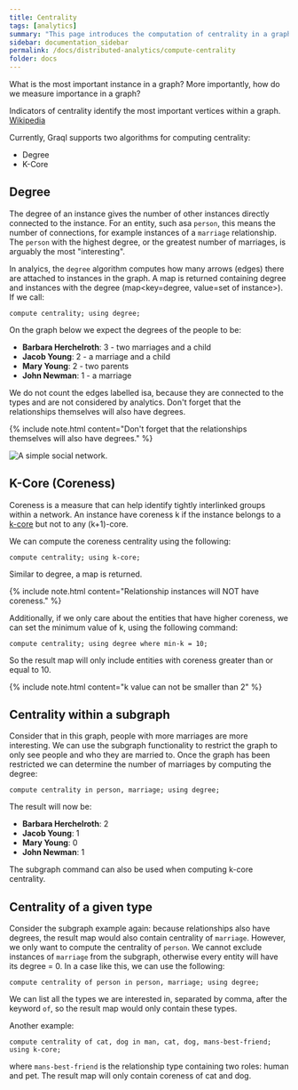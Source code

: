 ```yaml
---
title: Centrality
tags: [analytics]
summary: "This page introduces the computation of centrality in a graph."
sidebar: documentation_sidebar
permalink: /docs/distributed-analytics/compute-centrality
folder: docs
---
```


What is the most important instance in a graph? 
More importantly, how do we measure importance in a graph?

Indicators of centrality identify the most important vertices within a graph. 
[Wikipedia](https://en.wikipedia.org/wiki/Centrality)

Currently, Graql supports two algorithms for computing centrality: 
- Degree 
- K-Core

## Degree

The degree of an instance gives the number of other instances directly connected to the instance. 
For an entity, such asa `person`, this means the number of connections, 
for example instances of a `marriage` relationship.
The `person` with the highest degree, or the greatest number of marriages, is arguably the most "interesting".

In analyics, the `degree` algorithm computes how many arrows (edges) there are attached to instances in the graph. 
A map is returned containing degree and instances with the degree (map<key=degree, value=set of instance>). If we call:

```graql
compute centrality; using degree;
```

On the graph below we expect the degrees of the people to be:

* **Barbara Herchelroth**: 3 - two marriages and a child
* **Jacob Young**: 2 - a marriage and a child
* **Mary Young**: 2 - two parents
* **John Newman**: 1 - a marriage

We do not count the edges labelled isa, because they are connected to the types and are not considered by analytics.
Don't forget that the relationships themselves will also have degrees.

{% include note.html content="Don't forget that the relationships themselves will also have degrees." %}

![A simple social network.](/images/analytics_degree_full.png)

## K-Core (Coreness)

Coreness is a measure that can help identify tightly interlinked groups within a network.
An instance have coreness k if the instance belongs to a 
[k-core](https://en.wikipedia.org/wiki/Degeneracy_(graph_theory)#k-Cores) but not to any
(k+1)-core.

We can compute the coreness centrality using the following:

```graql
compute centrality; using k-core;
```

Similar to degree, a map is returned.

{% include note.html content="Relationship instances will NOT have coreness." %}

Additionally, if we only care about the entities that have higher coreness, we can set the minimum value of k,
using the following command:

```graql
compute centrality; using degree where min-k = 10;
```

So the result map will only include entities with coreness greater than or equal to 10. 

{% include note.html content="k value can not be smaller than 2" %}

## Centrality within a subgraph

Consider that in this graph, people with more marriages are more interesting.
We can use the subgraph functionality to restrict the graph to only see people and who they are married to.
Once the graph has been restricted we can determine the number of marriages by computing the degree:

```graql
compute centrality in person, marriage; using degree;
```

The result will now be:

* **Barbara Herchelroth**: 2
* **Jacob Young**: 1
* **Mary Young**: 0
* **John Newman**: 1

The subgraph command can also be used when computing k-core centrality.

## Centrality of a given type

Consider the subgraph example again: because relationships also have degrees, 
the result map would also contain centrality of `marriage`.
However, we only want to compute the centrality of `person`.
We cannot exclude instances of `marriage` from the subgraph, otherwise every entity will have its degree = 0.
In a case like this, we can use the following:

```graql
compute centrality of person in person, marriage; using degree;
```

We can list all the types we are interested in, separated by comma, after the keyword `of`, 
so the result map would only contain these types. 

Another example:

```graql
compute centrality of cat, dog in man, cat, dog, mans-best-friend; using k-core;
```

where `mans-best-friend` is the relationship type containing two roles: human and pet.
The result map will only contain coreness of cat and dog.
